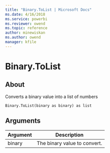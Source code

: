 ```yaml
---
title: "Binary.ToList | Microsoft Docs"
ms.date: 4/16/2018
ms.service: powerbi
ms.reviewer: owend
ms.topic: reference
author: minewiskan
ms.author: owend
manager: kfile
---
```

# Binary.ToList

  
## About  
Converts a binary value into a list of numbers  
  
```  
Binary.ToList(binary as binary) as list  
```  
  
## Arguments  
  
|Argument|Description|  
|------------|---------------|  
|binary|The binary value to convert.|  
  
